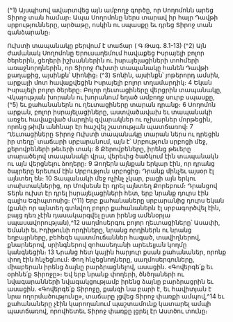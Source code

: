 
(^1) Այսպիսով ավարտվեց այն ամբողջ գործը, որ Սողոմոնն արեց Տիրոջ տան համար։ Ապա Սողոմոնը ներս տարավ
իր հայր Դավթի սրբությունները, արծաթը, ոսկին ու սպասքը եւ դրեց Տիրոջ տան գանձարանը։


Ուխտի տապանակը բերվում է տաճար
( Գ Թագ. 8.1-13)
(^2) Այն ժամանակ Սողոմոնը Երուսաղեմում հավաքեց Իսրայելի բոլոր ծերերին, ցեղերի իշխաններին ու
իսրայելացիների տոհմերի առաջնորդներին, որ Տիրոջ Ուխտի տապանակը հանեն Դավթի քաղաքից, այսինքն՝ Սիոնից։
(^3) Տոնին, այսինքն՝ յոթերորդ ամսին, արքայի մոտ հավաքվեցին Իսրայելի բոլոր տղամարդիկ։ 4 Եկան Իսրայելի բոլոր
ծերերը։ Բոլոր ղեւտացիները վերցրին տապանակը, Վկայության խորանն ու խորանում եղած ամբողջ սուրբ սպասքը,
(^5) եւ քահանաներն ու ղեւտացիները տարան դրանք։ 6 Սողոմոն արքան, բոլոր իսրայելացիները, աստվածավախ եւ
տապանակի առջեւ հավաքված մարդիկ զվարակներ ու ոչխարներ մորթեցին, որոնց թիվն անհնար էր հաշվել շատության
պատճառով։ 7 Ղեւտացիները Տիրոջ Ուխտի տապանակը տարան ներս ու դրեցին իր տեղը՝ տաճարի սրբարանում, այն
է՝ Սրբություն սրբոցի մեջ, քերովբեների թեւերի տակ։ 8 Քերովբեները, իրենց թեւերը տարածելով տապանակի վրա,
վերեւից ծածկում էին տապանակն ու այն վերցնելու ձողերը։ 9 Ձողերն այնքան երկար էին, որ դրանց ծայրերը երեւում
էին Սրբություն սրբոցից։ Դրանք մինչեւ այսօր էլ այնտեղ են։ 10 Տապանակի մեջ ոչինչ չկար, բացի այն երկու
տախտակներից, որ Մովսեսն էր դրել այնտեղ Քորեբում։ Դրանցով Տերն ուխտ էր դրել իսրայելացիների հետ, երբ նրանք
դուրս էին գալիս Եգիպտոսից։
(^11) Երբ քահանաները սրբարանից դուրս եկան (քանի որ այնտեղ գտնվող բոլոր քահանաներն էլ սրբագործվել էին,
բայց դեռ չէին դասակարգվել ըստ իրենց ամենօրյա սպասավորության),^12 սաղմոսերգու բոլոր ղեւտացիները՝ Ասափի,
Եմանի եւ Իդիթունի որդիները, նրանց որդիներն ու նրանց եղբայրները, բեհեզե պատմուճաններ հագած, տավիղներով,
քնարներով, սրինգներով զոհասեղանի արեւելյան կողմը կանգնեցին։ 13 Նրանց հետ կային հարյուր քսան քահանաներ,
որոնք փող էին հնչեցնում։ Փող հնչեցնողները, սաղմոսերգուները, միաբերան իրենց ձայնը բարձրացնելով, ասացին.
«Գովերգե՛ք եւ օրհնե՛ք Տիրոջը»։ Եվ երբ նրանք փողերի, ծնծղաների ու նվագարանների նվագակցությամբ իրենց ձայնը
բարձրացրին եւ ասացին. «Գովերգե՛ք Տիրոջը, քանզի նա բարի է, եւ հավիտյան է նրա ողորմածությունը», տաճարը լցվեց
Տիրոջ փառքի ամպով,^14 եւ քահանաները չէին կարողանում պաշտամունք կատարել ամպի պատճառով, որովհետեւ
Տիրոջ փառքը լցրել էր Աստծու տունը։
